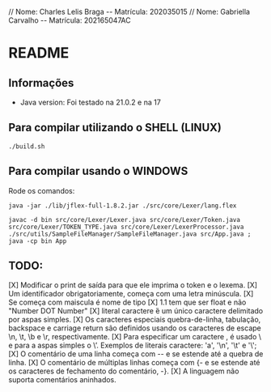 // Nome: Charles Lelis Braga -- Matrícula: 202035015
// Nome: Gabriella Carvalho -- Matrícula: 202165047AC

# README

## Informações

- Java version: Foi testado na 21.0.2 e na 17

## Para compilar utilizando o SHELL (LINUX)

```
./build.sh
```

## Para compilar usando o WINDOWS

Rode os comandos:

```
java -jar ./lib/jflex-full-1.8.2.jar ./src/core/Lexer/lang.flex
```

```
javac -d bin src/core/Lexer/Lexer.java src/core/Lexer/Token.java src/core/Lexer/TOKEN_TYPE.java src/core/Lexer/LexerProcessor.java  ./src/utils/SampleFileManager/SampleFileManager.java src/App.java ; java -cp bin App
```

## TODO:

[X] Modificar o print de saída para que ele imprima o token e o lexema.
[X] Um identificador obrigatoriamente, começa com uma letra minúscula.
[X] Se começa com maiscula é nome de tipo
[X] 1.1 tem que ser float e não "Number DOT Number"
[X] literal caractere ́é um único caractere delimitado por aspas simples.
[X] Os caracteres especiais quebra-de-linha, tabulação, backspace e carriage return são definidos usando os caracteres de escape \n, \t, \b e \r, respectivamente. 
[X] Para especificar um caractere \, é usado \\ e para a aspas simples o \’. Exemplos de literais caractere: 'a', '\n', '\t' e '\\';
[X] O comentário de uma linha começa com -- e se estende até a quebra de linha.
[X] O comentário de múltiplas linhas começa com {- e se estende até os caracteres de fechamento do comentário, -}.
[X] A linguagem não suporta comentários aninhados.
